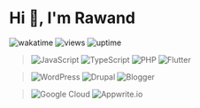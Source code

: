 # Hi 👋, I'm Rawand

![wakatime](https://wakatime.com/badge/user/7b1cde25-1c85-4233-ae84-7cfb34197e47.svg)
![views](https://komarev.com/ghpvc/?username=itsr4wand&label=Profile_views&color=0e75b6&style=flat&base=1586)
![uptime](https://img.shields.io/badge/Utime-status.rawandev.top-blue)

> ![JavaScript](https://img.shields.io/badge/-JavaScript-black?style=for-the-badge&logo=javascript)
> ![TypeScript](https://img.shields.io/badge/-TypeScript-black?style=for-the-badge&logo=typescript)
> ![PHP](https://img.shields.io/badge/-PHP-black?style=for-the-badge&logo=php)
> ![Flutter](https://img.shields.io/badge/-Flutter-black?style=for-the-badge&logo=flutter)

> ![WordPress](https://img.shields.io/badge/-WordPress-black?style=for-the-badge&logo=wordpress)
> ![Drupal](https://img.shields.io/badge/-Drupal-black?style=for-the-badge&logo=drupal)
> ![Blogger](https://img.shields.io/badge/-Blogger-black?style=for-the-badge&logo=blogger)

> ![Google Cloud](https://img.shields.io/badge/-Google_Cloud-black?style=for-the-badge&logo=google-cloud)
> ![Appwrite.io](https://img.shields.io/badge/-Appwrite.io-black?style=for-the-badge&logo=Appwrite)
